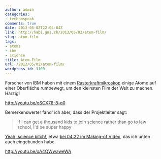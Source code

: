 ```yaml
---
author: admin
categories:
- technospeak
comments: true
date: 2013-05-02T22:04:04Z
link: http://habi.gna.ch/2013/05/03/atom-film/
slug: atom-film
tags:
- atoms
- ibm
- science
title: Atom-Film
url: /2013/05/02/atom-film/
wordpress_id: 3100
---
```


Forscher von IBM haben mit einem [Rasterkraftmikroskop](http://de.wikipedia.org/wiki/Rasterkraftmikroskop) einige Atome auf einer Oberfläche rumbewegt, um den kleinsten Film der Welt zu machen.
Härzig!

http://youtu.be/oSCX78-8-q0

Bemerkenswerter fand' ich aber, dass der Projektleiter sagt:



<blockquote>If I can get a thousand kids to join science rather than go to law school, I'd be super happy</blockquote>



[Yeah, science bitch!](http://weknowmemes.com/2012/12/yeah-science-bitch/), etwa [bei 04:22 im Making-of Video](http://www.youtube.com/watch?v=xA4QWwaweWA&feature=youtu.be&t=4m22s), das ich unten auch eingebunden habe.

http://youtu.be/xA4QWwaweWA
